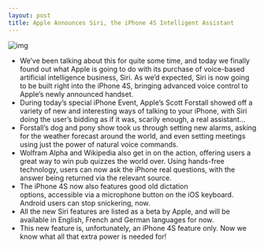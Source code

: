 ```yaml
---
layout: post
title: Apple Announces Siri, the iPhone 4S Intelligent Assistant
---
```

![img](http://media.idownloadblog.com/wp-content/uploads/2011/10/siri.jpg)
* We’ve been talking about this for quite some time, and today we finally found out what Apple is going to do with its purchase of voice-based artificial intelligence business, Siri. As we’d expected, Siri is now going to be built right into the iPhone 4S, bringing advanced voice control to Apple’s newly announced handset.
* During today’s special iPhone Event, Apple’s Scott Forstall showed off a variety of new and interesting ways of talking to your iPhone, with Siri doing the user’s bidding as if it was, scarily enough, a real assistant…
* Forstall’s dog and pony show took us through setting new alarms, asking for the weather forecast around the world, and even setting meetings using just the power of natural voice commands.
* Wolfram Alpha and Wikipedia also get in on the action, offering users a great way to win pub quizzes the world over. Using hands-free technology, users can now ask the iPhone real questions, with the answer being returned via the relevant source.
* The iPhone 4S now also features good old dictation options, accessible via a microphone button on the iOS keyboard. Android users can stop snickering, now.
* All the new Siri features are listed as a beta by Apple, and will be available in English, French and German languages for now.
* This new feature is, unfortunately, an iPhone 4S feature only. Now we know what all that extra power is needed for!

